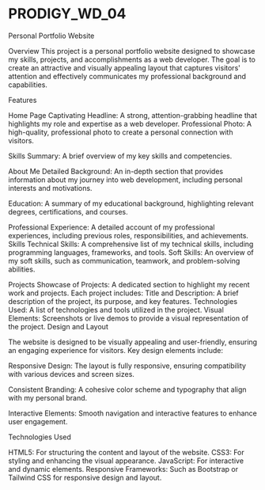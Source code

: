 # PRODIGY_WD_04

Personal Portfolio Website

Overview
This project is a personal portfolio website designed to showcase my skills, projects, and accomplishments as a web developer. The goal is to create an attractive and visually appealing layout that captures visitors' attention and effectively communicates my professional background and capabilities.

Features

Home Page
Captivating Headline: A strong, attention-grabbing headline that highlights my role and expertise as a web developer.
Professional Photo: A high-quality, professional photo to create a personal connection with visitors.

Skills Summary: A brief overview of my key skills and competencies.

About Me
Detailed Background: An in-depth section that provides information about my journey into web development, including personal interests and motivations.

Education: A summary of my educational background, highlighting relevant degrees, certifications, and courses.

Professional Experience: A detailed account of my professional experiences, including previous roles, responsibilities, and achievements.
Skills
Technical Skills: A comprehensive list of my technical skills, including programming languages, frameworks, and tools.
Soft Skills: An overview of my soft skills, such as communication, teamwork, and problem-solving abilities.

Projects
Showcase of Projects: A dedicated section to highlight my recent work and projects. Each project includes:
Title and Description: A brief description of the project, its purpose, and key features.
Technologies Used: A list of technologies and tools utilized in the project.
Visual Elements: Screenshots or live demos to provide a visual representation of the project.
Design and Layout

The website is designed to be visually appealing and user-friendly, ensuring an engaging experience for visitors. Key design elements include:

Responsive Design: The layout is fully responsive, ensuring compatibility with various devices and screen sizes.

Consistent Branding: A cohesive color scheme and typography that align with my personal brand.

Interactive Elements: Smooth navigation and interactive features to enhance user engagement.

Technologies Used

HTML5: For structuring the content and layout of the website.
CSS3: For styling and enhancing the visual appearance.
JavaScript: For interactive and dynamic elements.
Responsive Frameworks: Such as Bootstrap or Tailwind CSS for responsive design and layout.
